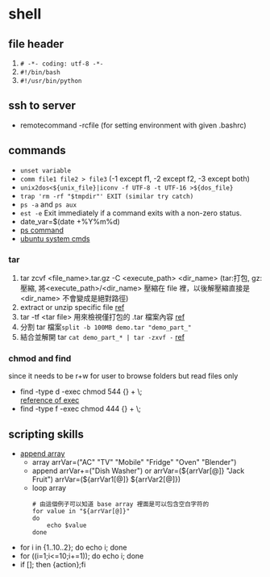 # shell


## file header
1. `# -*- coding: utf-8 -*-`
2. `#!/bin/bash` 
3. `#!/usr/bin/python`

## ssh to server
 - remotecommand -rcfile (for setting environment with given .bashrc)

## commands
 - `unset variable`
 - `comm file1 file2 > file3` (-1 except f1, -2 except f2, -3 except both)
 - `unix2dos<${unix_file}|iconv -f UTF-8 -t UTF-16 >${dos_file}`
 - `trap 'rm -rf "$tmpdir"' EXIT (similar try catch)`
 - `ps -a` and `ps aux`
 - `est -e` Exit immediately if a command exits with a non-zero status.
 - date_var=$(date +%Y%m%d)
 - [ps command](https://www.uj5u.com/caozuo/254249.html)
 - [ubuntu system cmds](https://jasminmin.com/2019-05-03-ubuntu-commands/)
### tar 
1. tar zcvf \<file_name\>.tar.gz -C \<execute_path\> \<dir_name\> 
   (tar:打包, gz:壓縮, 將\<execute_path\>/\<dir_name\> 壓縮在 file 裡，以後解壓縮直接是 \<dir_name\> 不會變成是絕對路徑)
2. extract or unzip specific file [ref](https://hamisme.blogspot.com/2013/08/tar.html)
3. tar -tf \<tar file\> 用來檢視僅打包的 .tar 檔案內容 [ref](https://terryl.in/zh/linux-tar-command/)
4. 分割 tar 檔案`split -b 100MB demo.tar "demo_part_"`
5. 結合並解開 tar `cat demo_part_* | tar -zxvf -` [ref](https://www.jinnsblog.com/2018/03/linux-tar-and-split-cat-example.html)
### chmod and find
 since it needs to be r+w for user to browse folders but read files only
 - find <path> -type d -exec chmod 544 {} + \\;  
 [reference of exec](https://unix.stackexchange.com/questions/12902/how-to-run-find-exec)
 - find <path> -type f -exec chmod 444 {} + \\; 

## scripting skills
  - [append array](https://linuxhint.com/bash_append_array/)
    - array  arrVar=("AC" "TV" "Mobile" "Fridge" "Oven" "Blender")
    - append  arrVar+=("Dish Washer") or arrVar=(${arrVar[@]} "Jack Fruit") arrVar=(${arrVar1[@]} ${arrVar2[@]})
    - loop array  
        ```
        # 由這個例子可以知道 base array 裡面是可以包含空白字符的
        for value in "${arrVar[@]}"
        do
            echo $value
        done
        ```
  - for i in {1..10..2}; do echo i; done
  - for ((i=1;i<=10;i+=1)); do echo i; done
  - if []; then {action};fi
